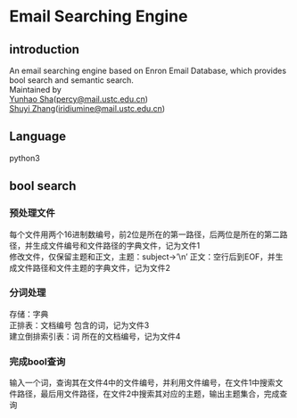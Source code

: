 # Email Searching Engine
## introduction
An email searching engine based on Enron Email Database, which provides bool search and semantic search.<br>
Maintained by <br>
[Yunhao Sha](https://github.com/PercySHA/)([percy@mail.ustc.edu.cn](mailto:percy@mail.ustc.edu.cn))<br>
[Shuyi Zhang](https://github.com/iridiumine)([iridiumine@mail.ustc.edu.cn](mailto:iridiumine@mail.ustc.edu.cn))<br>
## Language
python3<br>
## bool search
### 预处理文件
每个文件用两个16进制数编号，前2位是所在的第一路径，后两位是所在的第二路径，并生成文件编号和文件路径的字典文件，记为文件1<br>
修改文件，仅保留主题和正文，主题：subject->’\n’ 正文：空行后到EOF，并生成文件路径和文件主题的字典文件，记为文件2<br>
### 分词处理 
存储：字典<br>
正排表：文档编号 包含的词，记为文件3<br>
建立倒排索引表：词 所在的文档编号，记为文件4<br>
### 完成bool查询
输入一个词，查询其在文件4中的文件编号，并利用文件编号，在文件1中搜索文件路径，最后用文件路径，在文件2中搜索其对应的主题，输出主题集合，完成查询<br>
